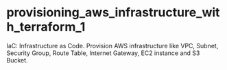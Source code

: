 # provisioning_aws_infrastructure_with_terraform_1
IaC: Infrastructure as Code. Provision AWS infrastructure like VPC, Subnet, Security Group, Route Table, Internet Gateway, EC2 instance and S3 Bucket.
